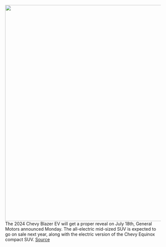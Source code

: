 <img src='https://cdn.vox-cdn.com/thumbor/c3YbM0M-Xm52LyYlNT8IO8II_L8=/0x0:3000x3000/1200x800/filters:focal(1260x1260:1740x1740)/cdn.vox-cdn.com/uploads/chorus_image/image/70971570/2024_chevrolet_blazer_ev_ss__1_.0.jpg' width='700px' /><br/>
The 2024 Chevy Blazer EV will get a proper reveal on July 18th, General Motors announced Monday. The all-electric mid-sized SUV is expected to go on sale next year, along with the electric version of the Chevy Equinox compact SUV.
<a href='https://www.theverge.com/2022/6/13/23166048/gm-chevy-blazer-ev-reveal-date-electric'> Source <a/>